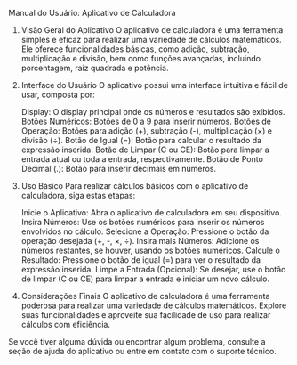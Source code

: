 Manual do Usuário: Aplicativo de Calculadora

1. Visão Geral do Aplicativo
O aplicativo de calculadora é uma ferramenta simples e eficaz para realizar uma variedade de cálculos matemáticos. Ele oferece funcionalidades básicas, como adição, subtração, multiplicação e divisão, bem como funções avançadas, incluindo porcentagem, raiz quadrada e potência.


2. Interface do Usuário
O aplicativo possui uma interface intuitiva e fácil de usar, composta por:

    Display: O display principal onde os números e resultados são exibidos.
    Botões Numéricos: Botões de 0 a 9 para inserir números.
    Botões de Operação: Botões para adição (+), subtração (-), multiplicação (×) e divisão (÷).
    Botão de Igual (=): Botão para calcular o resultado da expressão inserida.
    Botão de Limpar (C ou CE): Botão para limpar a entrada atual ou toda a entrada, respectivamente.
    Botão de Ponto Decimal (.): Botão para inserir decimais em números.


3. Uso Básico
Para realizar cálculos básicos com o aplicativo de calculadora, siga estas etapas:

    Inicie o Aplicativo: Abra o aplicativo de calculadora em seu dispositivo.
    Insira Números: Use os botões numéricos para inserir os números envolvidos no cálculo.
    Selecione a Operação: Pressione o botão da operação desejada (+, -, ×, ÷).
    Insira mais Números: Adicione os números restantes, se houver, usando os botões numéricos.
    Calcule o Resultado: Pressione o botão de igual (=) para ver o resultado da expressão inserida.
    Limpe a Entrada (Opcional): Se desejar, use o botão de limpar (C ou CE) para limpar a entrada e iniciar um novo cálculo.


5. Considerações Finais
O aplicativo de calculadora é uma ferramenta poderosa para realizar uma variedade de cálculos matemáticos. Explore suas funcionalidades e aproveite sua facilidade de uso para realizar cálculos com eficiência.

Se você tiver alguma dúvida ou encontrar algum problema, consulte a seção de ajuda do aplicativo ou entre em contato com o suporte técnico.
